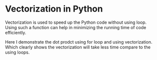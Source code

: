 # Vectorization in Python
Vectorization is used to speed up the Python code without using loop. Using such a function can help in minimizing the running time of code efficiently.

Here I demonstrate the dot prodct using for loop and using vectorization. Which clearly shows the vectorization will take less time compare to the using loops.

